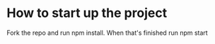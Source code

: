 # How to start up the project

Fork the repo and run npm install. When that's finished run npm start


